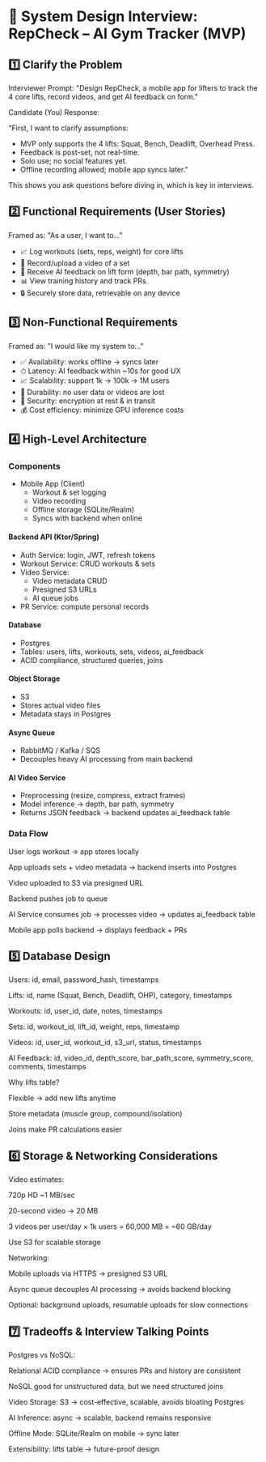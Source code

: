 # 🎯 System Design Interview: RepCheck – AI Gym Tracker (MVP)

## 1️⃣ Clarify the Problem

Interviewer Prompt:
"Design RepCheck, a mobile app for lifters to track the 4 core lifts, record videos, and get AI feedback on form."

Candidate (You) Response:

"First, I want to clarify assumptions:

- MVP only supports the 4 lifts: Squat, Bench, Deadlift, Overhead Press.
- Feedback is post-set, not real-time.
- Solo use; no social features yet.
- Offline recording allowed; mobile app syncs later."

This shows you ask questions before diving in, which is key in interviews.

## 2️⃣ Functional Requirements (User Stories)

Framed as: "As a user, I want to..."

- 📈 Log workouts (sets, reps, weight) for core lifts
- 🎥 Record/upload a video of a set
- 🤖 Receive AI feedback on lift form (depth, bar path, symmetry)
- 📊 View training history and track PRs
- 🔒 Securely store data, retrievable on any device

## 3️⃣ Non-Functional Requirements

Framed as: "I would like my system to..."

- ✅ Availability: works offline → syncs later
- ⏱ Latency: AI feedback within ~10s for good UX
- 📈 Scalability: support 1k → 100k → 1M users
- 💾 Durability: no user data or videos are lost
- 🔐 Security: encryption at rest & in transit
- 💰 Cost efficiency: minimize GPU inference costs

## 4️⃣ High-Level Architecture

### Components

- Mobile App (Client)
  - Workout & set logging
  - Video recording
  - Offline storage (SQLite/Realm)
  - Syncs with backend when online

 

#### Backend API (Ktor/Spring)

* Auth Service: login, JWT, refresh tokens
* Workout Service: CRUD workouts & sets
* Video Service:
	+ Video metadata CRUD
	+ Presigned S3 URLs
	+ AI queue jobs
* PR Service: compute personal records

#### Database

* Postgres
* Tables: users, lifts, workouts, sets, videos, ai_feedback
* ACID compliance, structured queries, joins

#### Object Storage

* S3
* Stores actual video files
* Metadata stays in Postgres

#### Async Queue

* RabbitMQ / Kafka / SQS
* Decouples heavy AI processing from main backend

#### AI Video Service

* Preprocessing (resize, compress, extract frames)
* Model inference → depth, bar path, symmetry
* Returns JSON feedback → backend updates ai_feedback table

 

### Data Flow

User logs workout → app stores locally

App uploads sets + video metadata → backend inserts into Postgres

Video uploaded to S3 via presigned URL

Backend pushes job to queue

AI Service consumes job → processes video → updates ai_feedback table

Mobile app polls backend → displays feedback + PRs

## 5️⃣ Database Design

Users: id, email, password_hash, timestamps

Lifts: id, name (Squat, Bench, Deadlift, OHP), category, timestamps

Workouts: id, user_id, date, notes, timestamps

Sets: id, workout_id, lift_id, weight, reps, timestamp

Videos: id, user_id, workout_id, s3_url, status, timestamps

AI Feedback: id, video_id, depth_score, bar_path_score, symmetry_score, comments, timestamps

Why lifts table?

Flexible → add new lifts anytime

Store metadata (muscle group, compound/isolation)

Joins make PR calculations easier

## 6️⃣ Storage & Networking Considerations

Video estimates:

720p HD ~1 MB/sec

20-second video → 20 MB

3 videos per user/day × 1k users = 60,000 MB = ~60 GB/day

Use S3 for scalable storage

Networking:

Mobile uploads via HTTPS → presigned S3 URL

Async queue decouples AI processing → avoids backend blocking

Optional: background uploads, resumable uploads for slow connections

## 7️⃣ Tradeoffs & Interview Talking Points

Postgres vs NoSQL:

Relational ACID compliance → ensures PRs and history are consistent

NoSQL good for unstructured data, but we need structured joins

Video Storage: S3 → cost-effective, scalable, avoids bloating Postgres

AI Inference: async → scalable, backend remains responsive

Offline Mode: SQLite/Realm on mobile → sync later

Extensibility: lifts table → future-proof design